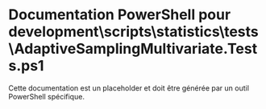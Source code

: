 # Documentation PowerShell pour development\scripts\statistics\tests\AdaptiveSamplingMultivariate.Tests.ps1

Cette documentation est un placeholder et doit être générée par un outil PowerShell spécifique.
